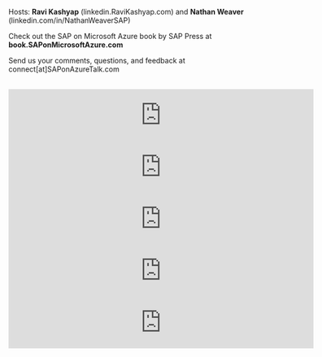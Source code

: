 Hosts: **Ravi Kashyap** (linkedin.RaviKashyap.com) and **Nathan Weaver** (linkedin.com/in/NathanWeaverSAP)

Check out the SAP on Microsoft Azure book by SAP Press at **book.SAPonMicrosoftAzure.com**

Send us your comments, questions, and feedback at connect[at]SAPonAzureTalk.com
<br><br>

<iframe src="https://anchor.fm/saponazuretalk/embed/episodes/Episode-5-Plumbing-in-Azure-SAP-Landing-Zone-Considerations-unrelated-to-Mars-Rover-etku63" height="102px" width="600px" frameborder="0" scrolling="no"></iframe>
<br>
<iframe src="https://anchor.fm/saponazuretalk/embed/episodes/Episode-4-Whats-HA--again--Final-Part---Shared-Storage-eth70v" height="102px" width="600px" frameborder="0" scrolling="no"></iframe>
<br>

<iframe src="https://anchor.fm/saponazuretalk/embed/episodes/Episode-3-Whats-HA--again--Part-2---Application-Clustering-et3tro" height="102px" width="600px" frameborder="0" scrolling="no"></iframe>
<br>

<iframe src="https://anchor.fm/saponazuretalk/embed/episodes/Episode-2-Whats-HA--again--Part-1---Infrastructure-Resiliency-es40a1" height="102px" width="600px" frameborder="0" scrolling="no"></iframe>
<br>

<iframe src="https://anchor.fm/saponazuretalk/embed/episodes/Episode-1-Whats-special-about-SAP-on-Azure-ern5rb" height="102px" width="600px" frameborder="0" scrolling="no"></iframe>
<br>
